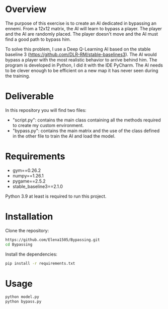 # Overview 
The purpose of this exercise is to create an AI dedicated in bypassing an ennemi. From a 12x12 matrix, the AI will learn to bypass
a player. The player and the AI are randomly placed. The player doesn't move and the AI must find a good path to bypass 
him.

To solve this problem, I use a Deep Q-Learning AI based on the stable baseline 3 (https://github.com/DLR-RM/stable-baselines3). The AI would bypass a player with 
the most realistic behavior to arrive behind him. The program is developed in Python, I did it with the IDE PyCharm. 
The AI needs to be clever enough to be efficient on a new map it has never seen during the training. 

# Deliverable

In this repository you will find two files: 
 
- "script.py": contains the main class containing all the methods required to create my custom environment.
- "bypass.py": contains the main matrix and the use of the class defined in the other file to train the AI and load 
the model.

# Requirements


- gym==0.26.2
- numpy==1.26.1
- pygame==2.5.2
- stable_baseline3==2.1.0

Python 3.9 at least is required to run this project. 

# Installation 

Clone the repository: 
```bash
https://github.com/Elena1505/Bypassing.git
cd Bypassing
```

Install the dependencies:
```bash
pip install -r requirements.txt
```

# Usage
```bash
python model.py
python bypass.py
```